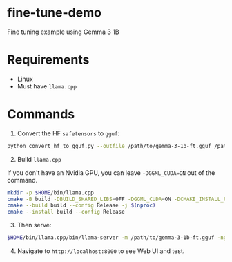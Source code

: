 # fine-tune-demo
Fine tuning example using Gemma 3 1B

# Requirements
- Linux
- Must have `llama.cpp`

# Commands

1. Convert the HF `safetensors` to `gguf`:

```bash
python convert_hf_to_gguf.py --outfile /path/to/gemma-3-1b-ft.gguf /path/to/gemma-3-1b-finetuned-merged
```

2. Build `llama.cpp`

If you don't have an Nvidia GPU, you can leave `-DGGML_CUDA=ON` out of the command.

```bash
mkdir -p $HOME/bin/llama.cpp
cmake -B build -DBUILD_SHARED_LIBS=OFF -DGGML_CUDA=ON -DCMAKE_INSTALL_PREFIX=$HOME/bin/llama.cpp -DLLAMA_BUILD_TESTS=OFF -DLLAMA_BUILD_EXAMPLES=ON -DLLAMA_BUILD_SERVER=ON
cmake --build build --config Release -j $(nproc)
cmake --install build --config Release
```

3. Then serve:

```bash
$HOME/bin/llama.cpp/bin/llama-server -m /path/to/gemma-3-1b-ft.gguf -ngl 999 --host 0.0.0.0 --port 8000
```

4. Navigate to `http://localhost:8000` to see Web UI and test.